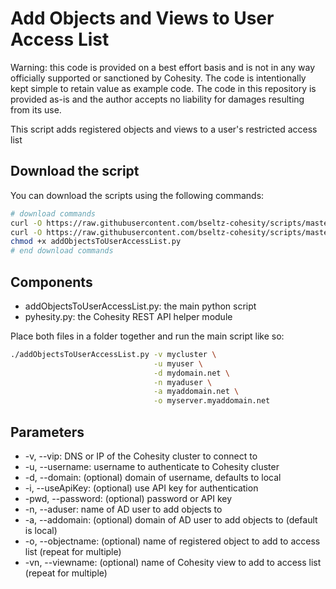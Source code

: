 # Add Objects and Views to User Access List

Warning: this code is provided on a best effort basis and is not in any way officially supported or sanctioned by Cohesity. The code is intentionally kept simple to retain value as example code. The code in this repository is provided as-is and the author accepts no liability for damages resulting from its use.

This script adds registered objects and views to a user's restricted access list

## Download the script

You can download the scripts using the following commands:

```bash
# download commands
curl -O https://raw.githubusercontent.com/bseltz-cohesity/scripts/master/python/addObjectsToUserAccessList/addObjectsToUserAccessList.py
curl -O https://raw.githubusercontent.com/bseltz-cohesity/scripts/master/python/pyhesity.py
chmod +x addObjectsToUserAccessList.py
# end download commands
```

## Components

* addObjectsToUserAccessList.py: the main python script
* pyhesity.py: the Cohesity REST API helper module

Place both files in a folder together and run the main script like so:

```bash
./addObjectsToUserAccessList.py -v mycluster \
                                -u myuser \
                                -d mydomain.net \
                                -n myaduser \
                                -a myaddomain.net \
                                -o myserver.myaddomain.net
```

## Parameters

* -v, --vip: DNS or IP of the Cohesity cluster to connect to
* -u, --username: username to authenticate to Cohesity cluster
* -d, --domain: (optional) domain of username, defaults to local
* -i, --useApiKey: (optional) use API key for authentication
* -pwd, --password: (optional) password or API key
* -n, --aduser: name of AD user to add objects to
* -a, --addomain: (optional) domain of AD user to add objects to (default is local)
* -o, --objectname: (optional) name of registered object to add to access list (repeat for multiple)
* -vn, --viewname: (optional) name of Cohesity view to add to access list (repeat for multiple)
